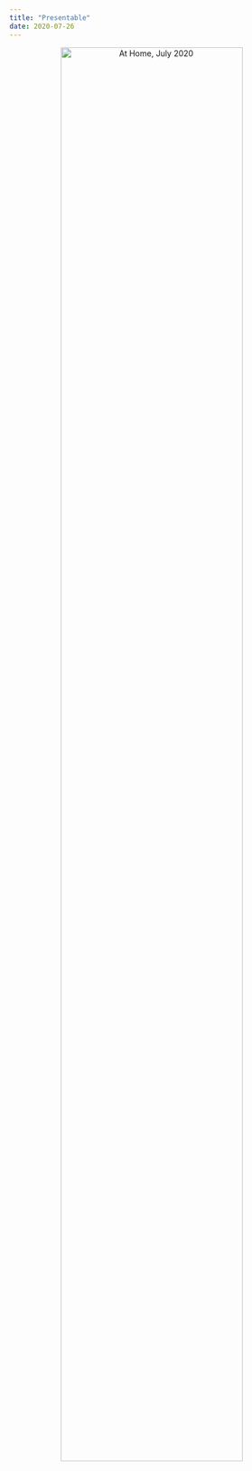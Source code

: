 ```yaml
---
title: "Presentable"
date: 2020-07-26
---
```


<p align="center"><img src="{{site.github.url}}/files/2020/07/formal-at-home-2020-07.jpg" alt="At Home, July 2020" width="80%"/></p>

